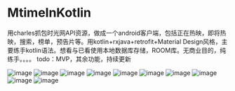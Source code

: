 # MtimeInKotlin
用charles抓包时光网API资源，做成一个android客户端，包括正在热映，即将热映，搜索，榜单，预告片等。用kotlin+rxjava+retrofit+Material Design风格，主要练手kotlin语法。想看与已看使用本地数据库存储，ROOM库。无商业目的，纯练手。。。。
todo：MVP，其余功能，持续更新

![image](https://github.com/laogaoxiaoxin/MtimeInKotlin/blob/master/1.png) ![image](https://github.com/laogaoxiaoxin/MtimeInKotlin/blob/master/2.png)
![image](https://github.com/laogaoxiaoxin/MtimeInKotlin/blob/master/3.png) ![image](https://github.com/laogaoxiaoxin/MtimeInKotlin/blob/master/4.png)
![image](https://github.com/laogaoxiaoxin/MtimeInKotlin/blob/master/5.png) ![image](https://github.com/laogaoxiaoxin/MtimeInKotlin/blob/master/6.png)
![image](https://github.com/laogaoxiaoxin/MtimeInKotlin/blob/master/7.png) ![image](https://github.com/laogaoxiaoxin/MtimeInKotlin/blob/master/8.png)
![image](https://github.com/laogaoxiaoxin/MtimeInKotlin/blob/master/9.png) ![image](https://github.com/laogaoxiaoxin/MtimeInKotlin/blob/master/10.png)

